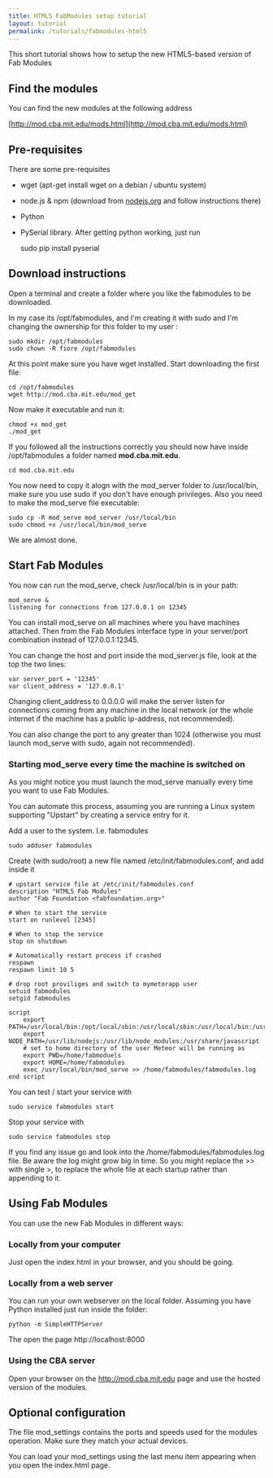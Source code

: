 ```yaml
---
title: HTML5 FabModules setup tutorial
layout: tutorial
permalink: /tutorials/fabmodules-html5 
---
```



This short tutorial shows how to setup the new HTML5-based version of Fab Modules

## Find the modules

You can find the new modules at the following address

[http://mod.cba.mit.edu/mods.html](http://mod.cba.mit.edu/mods.html)


## Pre-requisites

There are some pre-requisites

- wget (apt-get install wget on a debian / ubuntu system)

- node.js & npm (download from [nodejs.org](http://nodejs.org) and follow instructions there)

- Python

- PySerial library. After getting python working, just run 

	sudo pip install pyserial 

## Download instructions

Open a terminal and create a folder where you like the fabmodules to be downloaded. 

In my case its /opt/fabmodules, and I'm creating it with sudo and I'm changing the ownership for this folder to my user :

	sudo mkdir /opt/fabmodules
	sudo chown -R fiore /opt/fabmodules

At this point make sure you have wget installed. Start downloading the first file:

	cd /opt/fabmodules
	wget http://mod.cba.mit.edu/mod_get

Now make it executable and run it:

	chmod +x mod_get
	./mod_get
	
If you followed all the instructions correctly you should now have inside /opt/fabmodules a folder named **mod.cba.mit.edu**.

	cd mod.cba.mit.edu
	

You now need to copy it alogn with the mod_server folder to /usr/local/bin, make sure you use sudo if you don't have enough privileges. Also you need to make the mod_serve file executable:

	sudo cp -R mod_serve mod_server /usr/local/bin
	sudo chmod +x /usr/local/bin/mod_serve
	
We are almost done. 

## Start  Fab Modules

You now can run the mod_serve, check /usr/local/bin is in your path:

	mod_serve &
	listening for connections from 127.0.0.1 on 12345
	
You can install mod_serve on all machines where you have machines attached. Then from the Fab Modules interface type in your 
server/port combination instead of 127.0.0.1:12345.

You can change the host and port inside the mod_server.js file, look at the top the two lines:

	var server_port = '12345'
	var client_address = '127.0.0.1'
	
Changing client_address to 0.0.0.0 will make the server listen for connections coming from any machine in the local network 
(or the whole internet if the machine has a public ip-address, not recommended).

You can also change the port to any greater than 1024 (otherwise you must launch mod_serve with sudo, again not recommended).

### Starting mod_serve every time the machine is switched on

As you might notice you must launch the mod_serve manually every time you want to use Fab Modules.

You can automate this process, assuming you are running a Linux system supporting "Upstart" by creating a service entry for it.

Add a user to the system. I.e. fabmodules

	sudo adduser fabmodules

Create (with sudo/root) a new file named /etc/init/fabmodules.conf, and add inside it

	# upstart service file at /etc/init/fabmodules.conf
	description "HTML5 Fab Modules"
	author "Fab Foundation <fabfoundation.org>"

	# When to start the service
	start on runlevel [2345]

	# When to stop the service
	stop on shutdown

	# Automatically restart process if crashed
	respawn
	respawn limit 10 5

	# drop root proviliges and switch to mymetorapp user
	setuid fabmodules
	setgid fabmodules

	script
	    export PATH=/usr/local/bin:/opt/local/sbin:/usr/local/sbin:/usr/local/bin:/usr/sbin:/usr/bin:/sbin:/bin
	    export NODE_PATH=/usr/lib/nodejs:/usr/lib/node_modules:/usr/share/javascript
	    # set to home directory of the user Meteor will be running as
	    export PWD=/home/fabmoduels
	    export HOME=/home/fabmodules
	    exec /usr/local/bin/mod_serve >> /home/fabmodules/fabmodules.log
	end script

You can test / start your service with 

	sudo service fabmodules start

Stop your service with 

	sudo service fabmodules stop
	
If you find any issue go and look into the /home/fabmodules/fabmodules.log file. Be aware the log might grow big in time. So you might replace the >> with single >,
to replace the whole file at each startup rather than appending to it.

## Using Fab Modules

You can use the new Fab Modules in different ways:

### Locally from your computer
 	
Just open the index.html in your browser, and you should be going.

### Locally from a web server

You can run your own webserver on the local folder. Assuming you have Python installed just run inside the folder:

	python -m SimpleHTTPServer
	
The open the page http://localhost:8000

### Using the CBA server

Open your browser on the http://mod.cba.mit.edu page and use the hosted version of the modules. 

## Optional configuration

The file mod_settings contains the ports and speeds used for the modules operation. Make sure they match your actual devices.

You can load your mod_settings using the last menu item appearing when you open the index.html page.





